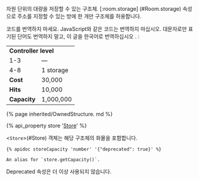 자원 단위의 대량을 저장할 수 있는 구조체. [:room.storage] (#Room.storage) 속성으로 주소를 지정할 수 있는 방에 한 개만 구조체를 허용합니다.

코드를 번역하지 마세요. JavaScript와 같은 코드는 번역하지 마십시오. 대문자로만 표기된 단어도 번역하지 말고, 이 글을 한국어로 번역하십시오 . : </p>

<table class="table gameplay-info">
    <tbody>
    <tr>
        <td colspan="2"><strong>Controller level</strong></td>
    </tr>
    <tr>
        <td>1-3</td>
        <td>—</td>
    </tr>
    <tr>
        <td>4-8</td>
        <td>1 storage</td>
    </tr>
    <tr>
        <td><strong>Cost</strong></td>
        <td>30,000</td>
    </tr>
    <tr>
        <td><strong>Hits</strong></td>
        <td>10,000</td>
    </tr>
    <tr>
        <td><strong>Capacity</strong></td>
        <td>1,000,000</td>
    </tr>
    </tbody>
</table>

{% page inherited/OwnedStructure. md %}


{% api_property store '<a href="#Store">Store</a>' %}

<`Store`>(#Store) 객체는 해당 구조체의 화물을 포함합니다.

```
{% apidoc storeCapacity 'number' '{"deprecated": true}' %}

An alias for `store.getCapacity()`.
```

Deprecated 속성은 더 이상 사용되지 않습니다.